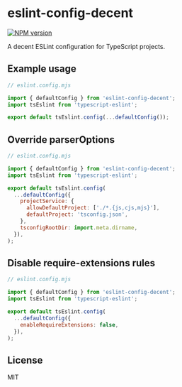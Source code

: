 # eslint-config-decent

[![NPM version](https://img.shields.io/npm/v/eslint-config-decent.svg?style=flat)](https://npmjs.org/package/eslint-config-decent)

A decent ESLint configuration for TypeScript projects.

## Example usage

```mjs
// eslint.config.mjs

import { defaultConfig } from 'eslint-config-decent';
import tsEslint from 'typescript-eslint';

export default tsEslint.config(...defaultConfig());
```

## Override parserOptions

```mjs
// eslint.config.mjs

import { defaultConfig } from 'eslint-config-decent';
import tsEslint from 'typescript-eslint';

export default tsEslint.config(
  ...defaultConfig({
    projectService: {
      allowDefaultProject: ['./*.{js,cjs,mjs}'],
      defaultProject: 'tsconfig.json',
    },
    tsconfigRootDir: import.meta.dirname,
  }),
);
```

## Disable require-extensions rules

```mjs
// eslint.config.mjs

import { defaultConfig } from 'eslint-config-decent';
import tsEslint from 'typescript-eslint';

export default tsEslint.config(
  ...defaultConfig({
    enableRequireExtensions: false,
  }),
);
```

## License

MIT
